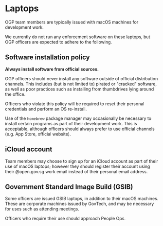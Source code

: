 # Laptops

OGP team members are typically issued with macOS machines for development work.

We currently do not run any enforcement software on these laptops, but OGP officers are expected to adhere to the following.

## Software installation policy

**Always install software from official sources.**

OGP officers should never install any software outside of official distribution channels.
This includes (but is not limited to) pirated or "cracked" software, as well as poor practices such as
installing from thumbdrives lying around the office.

Officers who violate this policy will be required to reset their personal credentials and perform an OS re-install.

Use of the `homebrew` package manager may occasionally be necessary to install certain programs as part of their development work.
This is acceptable, although officers should always prefer to use official channels (e.g. App Store, official website).

## iCloud account

Team members may choose to sign up for an iCloud account as part of their use of macOS laptops; however they should register their account using their @open.gov.sg work email instead of their personal email address.

## Government Standard Image Build (GSIB)

Some officers are issued GSIB laptops, in addition to their macOS machines.
These are corporate machines issued by GovTech, and may be necessary for uses such as attending meetings.

Officers who require their use should approach People Ops.
